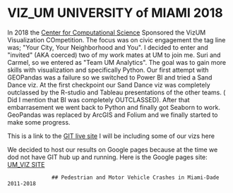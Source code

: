 # VIZ_UM UNIVERSITY of MIAMI 2018
In 2018 the [Center for Computational Science](https://ccs.miami.edu/)  Sponsored the VizUM Visualization COmpetition. The focus was on civic engagement the tag line was; "Your City, Your Neighborhood and You". I decided to enter and "invited" (AKA coerced) two of my work mates at UM to join me. Suri and Carmel, so we entered as "Team UM Analytics". The goal was to gain more skills with visualization and specifically Python. 
Our first attempt with GEOPandas was a failure so we switched to Power BI and tried a Sand Dance viz. At the first checkpoint our Sand Dance viz was completely outclassed by the R-studio  and Tableau presentations of the other teams. ( Did I mention that BI was completely OUTCLASSED). After that embarrasement we went back to Python and finally got Seaborn to work. GeoPandas was replaced by ArcGIS and Folium and we finally started to make some progress.

This is a link to the [GIT live site](https://idoneo.github.io/VIZ_UM/) I will be including some of our vizs here

We decided to host our results on Google pages because at the time we dod not have GIT hub up and running. Here is the Google pages site:  
[UM_VIZ SITE](https://sites.google.com/view/umvizcompetition2018/home)


                  ## Pedestrian and Motor Vehicle Crashes in Miami-Dade 2011-2018 



